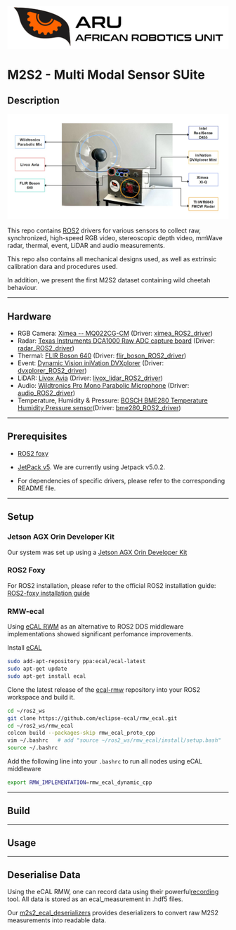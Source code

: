 ![logo](docs/resources/ARU_logo_rectangle.png)

# M2S2 - Multi Modal Sensor SUite 

## Description 

![m2s2_system](docs/resources/Fig2_m2s2.jpg)

This repo contains [ROS2](https://docs.ros.org/en/foxy/index.html) drivers for various sensors to collect raw, synchronized, high-speed RGB video, stereoscopic depth video, mmWave radar, thermal, event, LiDAR and audio measurements. 

This repo also contains all mechanical designs used, as well as extrinsic calibration dara and procedures used. 

In addition, we present the first M2S2 dataset containing wild cheetah behaviour.

<hr/>

## Hardware 
- RGB Camera: [Ximea -- MQ022CG-CM](https://www.ximea.com/products/usb3-vision-cameras-xiq-line/mq022cg-cm) (Driver: [ximea_ROS2_driver](src/ximea_ROS2_driver))
- Radar: [Texas Instruments DCA1000 Raw ADC capture board](https://www.ti.com/tool/DCA1000EVM) (Driver: [radar_ROS2_driver](src/radar_ROS2_driver))
- Thermal: [FLIR Boson 640](https://www.flir.eu/products/boson/) (Driver: [flir_boson_ROS2_driver](src/flir_boson_ROS2_driver))
- Event: [Dynamic Vision iniVation DVXplorer](https://inivation.com/solution/dvp/) (Driver: [dvxplorer_ROS2_driver](src/dvxplorer_ROS2_driver))
- LiDAR: [Livox Avia](https://www.livoxtech.com/avia) (Driver: [livox_lidar_ROS2_driver](src/livox_lidar_ROS2_driver))
- Audio: [Wildtronics Pro Mono Parabolic Microphone](https://www.wildtronics.com/parabolic.html#.Y3zIiNLP1H4) (Driver: [audio_ROS2_driver](src/audio_ROS2_driver))
- Temperature, Humidity & Pressure: [BOSCH BME280 Temperature Humidity Pressure sensor](https://www.bosch-sensortec.com/products/environmental-sensors/humidity-sensors-bme280/)(Driver: [bme280_ROS2_driver](src/bme280_ROS2_driver))

<hr/> 

## Prerequisites
- [ROS2 foxy](https://docs.ros.org/en/foxy/Installation.html)

- [JetPack v5](https://developer.nvidia.com/embedded/jetpack). We are currently using Jetpack v5.0.2.

- For dependencies of specific drivers, please refer to the corresponding README file. 

<hr/>

## Setup

### Jetson AGX Orin Developer Kit
Our system was set up using a [Jetson AGX Orin Developer Kit](https://www.nvidia.com/en-us/autonomous-machines/embedded-systems/jetson-orin/)

### ROS2 Foxy
For ROS2 installation, please refer to the official ROS2 installation guide: [ROS2-foxy installation guide](https://docs.ros.org/en/foxy/Installation.html)

### RMW-ecal
Using [eCAL RWM](https://github.com/eclipse-ecal/rmw_ecal) as an alternative to ROS2 DDS middleware implementations showed significant perfomance improvements.

Install [eCAL](https://eclipse-ecal.github.io/ecal/getting_started/setup.html)
```bash
sudo add-apt-repository ppa:ecal/ecal-latest
sudo apt-get update 
sudo apt-get install ecal
```

Clone the latest release of the [ecal-rmw](https://github.com/eclipse-ecal/rmw_ecal) repository into your ROS2 workspace and build it. 

```bash
cd ~/ros2_ws
git clone https://github.com/eclipse-ecal/rmw_ecal.git
cd ~/ros2_ws/rmw_ecal
colcon build --packages-skip rmw_ecal_proto_cpp
vim ~/.bashrc   # add "source ~/ros2_ws/rmw_ecal/install/setup.bash"
source ~/.bashrc
```

Add the following line into your `.bashrc` to run all nodes using eCAL middleware
```bash
export RMW_IMPLEMENTATION=rmw_ecal_dynamic_cpp
```

<hr/>

## Build 

<hr/>

## Usage

<hr/>

## Deserialise Data 
Using the eCAL RMW, one can record data using their powerful[recording](https://eclipse-ecal.github.io/ecal/getting_started/recorder.html) tool. All data is stored as an ecal_measurement in .hdf5 files. 

Our [m2s2_ecal_deserializers](m2s2_ecal_deserializers) provides deserializers to convert raw M2S2 measurements into readable data.  


